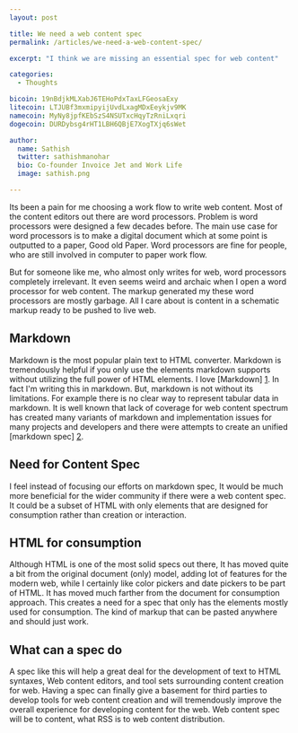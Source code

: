 ```yaml
---
layout: post

title: We need a web content spec
permalink: /articles/we-need-a-web-content-spec/

excerpt: "I think we are missing an essential spec for web content"

categories:
  - Thoughts

bicoin: 19nBdjkMLXabJ6TEHoPdxTaxLFGeosaExy
litecoin: LTJUBf3mxmipyijUvdLxagMDxEeykjv9MK
namecoin: MyNy8jpfKEbSzS4NSUTxcHqyTzRniLxqri
dogecoin: DURDybsg4rHT1LBH6QBjE7XogTXjq6sWet

author: 
  name: Sathish
  twitter: sathishmanohar
  bio: Co-founder Invoice Jet and Work Life
  image: sathish.png

---
```

Its been a pain for me choosing a work flow to write web content. Most of the content editors out there are word processors. Problem is word processors were designed a few decades before. The main use case for word processors is to make a digital document which at some point is outputted to a paper, Good old Paper. Word processors are fine for people, who are still involved in computer to paper work flow.

But for someone like me, who almost only writes for web, word processors completely irrelevant. It even seems weird and archaic when I open a word processor for web content. The markup generated my these word processors are mostly garbage. All I care about is content in a schematic markup ready to be pushed to live web.

## Markdown
Markdown is the most popular plain text to HTML converter. Markdown is tremendously helpful if you only use the elements markdown supports without utilizing the full power of HTML elements. I love [Markdown] [1]. In fact I'm writing this in markdown. But, markdown is not without its limitations. For example there is no clear way to represent tabular data in markdown. It is well known that lack of coverage for web content spectrum has created many variants of markdown and implementation issues for many projects and developers and there were attempts to create an unified [markdown spec] [2].

## Need for Content Spec
I feel instead of focusing our efforts on markdown spec, It would be much more beneficial for the wider community if there were a web content spec. It could be a subset of HTML with only elements that are designed for consumption rather than creation or interaction.

## HTML for consumption
Although HTML is one of the most solid specs out there, It has moved quite a bit from the original document (only) model, adding lot of features for the modern web, while I certainly like color pickers and date pickers to be part of HTML. It has moved much farther from the document for consumption approach. This creates a need for a spec that only has the elements mostly used for consumption. The kind of markup that can be pasted anywhere and should just work.

## What can a spec do
A spec like this will help a great deal for the development of text to HTML syntaxes, Web content editors, and tool sets surrounding content creation for web. Having a spec can finally give a basement for third parties to develop tools for web content creation and will tremendously improve the overall experience for developing content for the web. Web content spec will be to content, what RSS is to web content distribution.

[1]: http://daringfireball.net/projects/markdown/	"MarkDown Project"
[2]: http://www.codinghorror.com/blog/2012/10/the-future-of-markdown.html	"The Future of Markdown"
